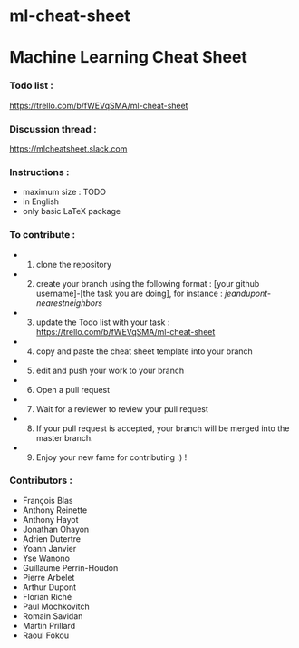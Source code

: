 # ml-cheat-sheet

# Machine Learning Cheat Sheet

### Todo list :
https://trello.com/b/fWEVqSMA/ml-cheat-sheet

### Discussion thread :
https://mlcheatsheet.slack.com

### Instructions :
- maximum size : TODO
- in English
- only basic LaTeX package

### To contribute :
- 1. clone the repository
- 2. create your branch using the following format : [your github username]-[the task you are doing], for instance : *jeandupont-nearestneighbors*
- 3. update the Todo list with your task : https://trello.com/b/fWEVqSMA/ml-cheat-sheet
- 4. copy and paste the cheat sheet template into your branch
- 5. edit and push your work to your branch
- 6. Open a pull request
- 7. Wait for a reviewer to review your pull request
- 8. If your pull request is accepted, your branch will be merged into the master branch.
- 9. Enjoy your new fame for contributing :) !

### Contributors :
- François Blas
- Anthony Reinette
- Anthony Hayot
- Jonathan Ohayon
- Adrien Dutertre
- Yoann Janvier
- Yse Wanono
- Guillaume Perrin-Houdon
- Pierre Arbelet
- Arthur Dupont
- Florian Riché
- Paul Mochkovitch
- Romain Savidan
- Martin Prillard
- Raoul Fokou
